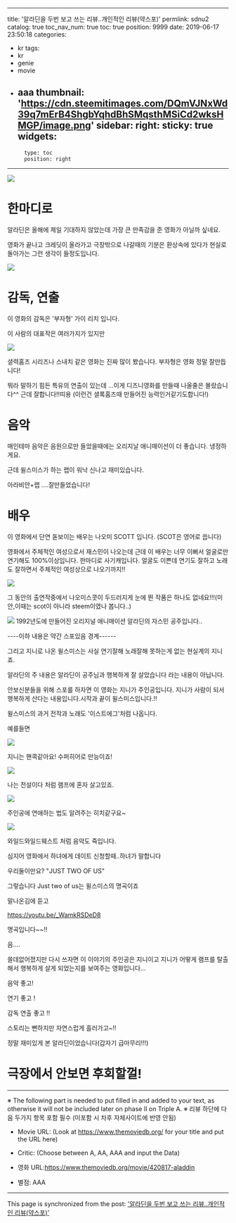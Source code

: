 
---
title: '알라딘을 두번 보고 쓰는 리뷰..개인적인 리뷰(약스포)'
permlink: sdnu2
catalog: true
toc_nav_num: true
toc: true
position: 9999
date: 2019-06-17 23:50:18
categories:
- kr
tags:
- kr
- genie
- movie
- aaa
thumbnail: 'https://cdn.steemitimages.com/DQmVJNxWd39q7mErB4ShgbYqhdBhSMqsthMSiCd2wksHMGP/image.png'
sidebar:
    right:
        sticky: true
widgets:
    -
        type: toc
        position: right
---


![](https://cdn.steemitimages.com/DQmVJNxWd39q7mErB4ShgbYqhdBhSMqsthMSiCd2wksHMGP/image.png)

# 한마디로

알라딘은 올해에 제일 기대하지 않았는데 가장 큰 만족감을 준 영화가 아닐까 싶네요.

 영화가 끝나고 크레딧이 올라가고 극장밖으로 나갈때의 기분은 환상속에 있다가 현실로 돌아가는 그런 생각이 들정도입니다.


![](https://cdn.steemitimages.com/DQmQcgbKNwZHHb3FjTtkEZr8QdXddCyZb5wzb51aDVtUZf6/image.png)

# 감독, 연출
이 영화의 감독은 '부자형' 가이 리치 입니다.

이 사람의 대표작은 여러가지가 있지만 

![](https://cdn.steemitimages.com/DQmTXowN73b38WwW8oDLhZxtpffFQsd7Uh47uATPe39LJia/image.png)


셜력홈즈 시리즈나 스내치 같은 영화는 진짜 많이 봤습니다. 부자형은 영화 정말 잘만듭니다! 

뭐라 말하기 힘든 특유의 연출이 있는데 ...이게 디즈니영화를 만들때 나올줄은 몰랐습니다^^ 근데 잘합니다!!띠용
(이런건 셜록홈즈때 만들어진 능력인거같기도합니다!)

# 음악

매인테마 음악은 음원으로만 들었을때에는 오리지날 애니매이션이 더 좋습니다. 냉정하게요.

근데 윌스미스가 하는 랩이 워낙 신나고 재미있습니다.

아라비안+랩 ....잘만들었습니다!


# 배우

이 영화에서 단연 돋보이는 배우는 나오미  SCOTT 입니다.
(SCOT은 영어로 씁니다)

영화에서 주체적인 여성으로서 재스민이 나오는데 근데 이 배우는 너무 이뻐서 얼굴로만 연기해도 100%이상입니다. 한마디로 사기캐입니다.  얼굴도 이쁜데 연기도 잘하고 노래도 잘하면서 주체적인 여성상으로 나오기까지!!

![](https://cdn.steemitimages.com/DQmSW3MGdT5z2fpfqFWBADZU1Ab1gPzFgAVHgQJSUt6QKNV/image.png)

그 동안의 출연작중에서 나오미스콧이 두드러지게 눈에 뛴 작품은 하나도 없네요!!!(미안,이때는 scot이 아니라 steem이였나 봅니다..)

![](https://cdn.steemitimages.com/DQmW9vXXMYVfWhyjWckMDJKcthpo3vVtdtLTTj1y9nfbyH5/image.png)
1992년도에 만들어진 오리지널 애니매이션 알라딘의 자스민 공주입니다.. 

----이하 내용은 약간 스포있음 경계------

그리고 지니로 나온 윌스미스는 사실 연기잘해 노래잘해 못하는게 없는 현실계의 지니죠.

알라딘의 주 내용은 알라딘이 공주님과 행복하게 잘 살았습니다 라는 내용이 아닙니다.

안보신분들을 위해 스포를 하자면 이 영화는 지니가 주인공입니다. 지니가 사람이 되서 행복하게 산다는 내용입니다.시작과 끝이 윌스미스입니다.!!

윌스미스의 과거 전작과 노래도 '이스트에그'처럼 나옵니다.

예를들면

![](https://cdn.steemitimages.com/DQmUkGuM6EWUuhCu11vB14KthTvkXEsvKo1nkcHrbVwc15N/image.png)

지니는 핸콕같아요! 수퍼히어로 만능이죠!

![](https://cdn.steemitimages.com/DQmb6op661nKz8f4BwYTJuNjnBrXESGxbFJVRjLBea3BLMr/image.png)

나는 전설이다 처럼 램프에 혼자 살고있죠.

![](https://cdn.steemitimages.com/DQmbHeF8gBeywZ7E6m5W7eD5FDPNXQxHCYBBydDr6XRi1P9/image.png)

주인공에 연애하는 법도 알려주는 히치같구요~

![](https://cdn.steemitimages.com/DQmSjeekbjHpUEca8L19s6ZqbZTmrazP8APbaQ9WYLrkfLn/image.png)

와일드와일드웨스트 처럼 음악도 죽입니다.

심지어 영화에서 하녀에게 데이트 신청할때..하녀가 말합니다

우리둘이만요? "JUST TWO OF US"

그렇습니다 Just two of us는 윌스미스의 명곡이죠

말나온김에 듣고

https://youtu.be/_WamkRSDeD8

명곡입니다~~!!

음....

쓸데없어졌지만 다시 쓰자면 이 이야기의 주인공은 지니이고 지니가 어떻게 램프를 탈출해서 행복하게 살게 되었는지를 보여주는 영화입니다...


음악 좋고!

연기 좋고 !

감독 연출 좋고 !!

스토리는 뻔하지만 자연스럽게 흘러가고~!!

정말 재미있게 본 알라딘이었습니다(갑자기 급마무리!!!)

# 극장에서 안보면 후회할껄!











---
※ The following part is needed to put filled in and added to your text, as otherwise it will not be included later on phase II on Triple A.
※ 리뷰 하단에 다음 두가지 항목 포함 필수 (미포함 시 차후 자체사이트에 반영 안됨)

* Movie URL: (Look at https://www.themoviedb.org/ for your title and put the URL here)
* Critic: (Choose between A, AA, AAA and input the Data)

* 영화 URL:https://www.themoviedb.org/movie/420817-aladdin
* 별점: AAA

- - -

This page is synchronized from the post: ['알라딘을 두번 보고 쓰는 리뷰..개인적인 리뷰(약스포)'](https://steemit.com/@virus707/sdnu2)
